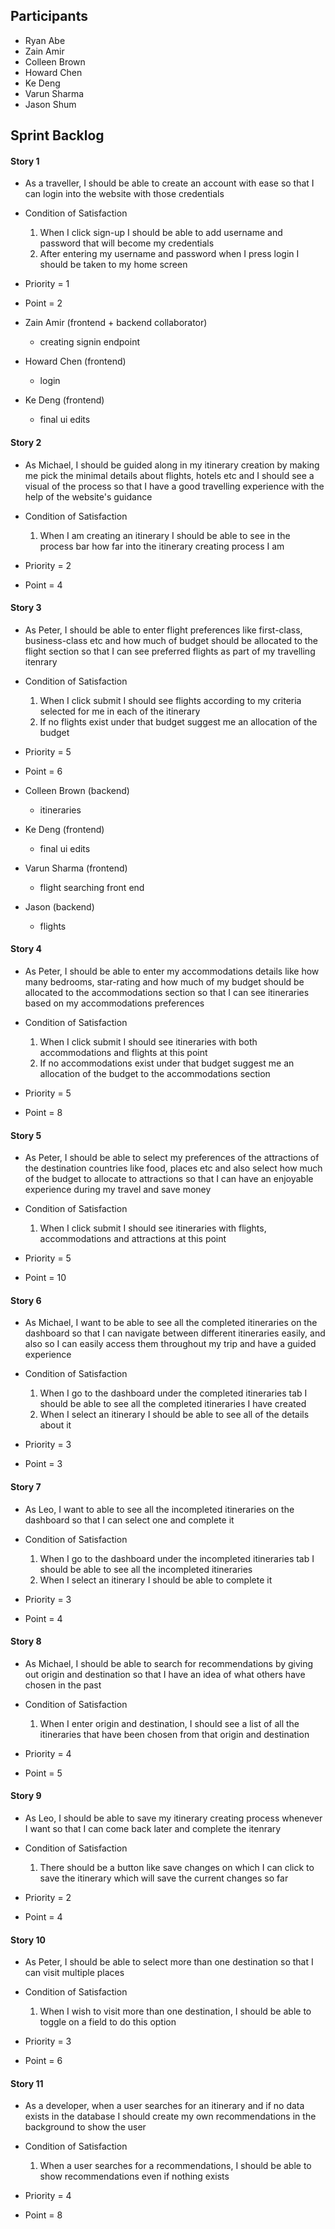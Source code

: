 ## Participants

- Ryan Abe
- Zain Amir
- Colleen Brown
- Howard Chen
- Ke Deng
- Varun Sharma
- Jason Shum

## Sprint Backlog

#### Story 1

- As a traveller, I should be able to create an account with ease so that I can login into the website with those credentials

- Condition of Satisfaction
    1. When I click sign-up I should be able to add username and password that will become my credentials
    2. After entering my username and password when I press login I should be taken to my home screen

- Priority = 1
- Point = 2
  
- Zain Amir (frontend + backend collaborator)
    - creating signin endpoint

- Howard Chen (frontend)
    - login

- Ke Deng (frontend)
    - final ui edits
      
#### Story 2

- As Michael, I should be guided along in my itinerary creation by making me pick the minimal details about flights, hotels etc and I should see a visual of the process so that I have a good travelling experience with the help of the website's guidance

- Condition of Satisfaction
    1. When I am creating an itinerary I should be able to see in the process bar how far into the itinerary creating process I am

- Priority = 2
- Point = 4

#### Story 3

- As Peter, I should be able to enter flight preferences like first-class, business-class etc and how much of budget should be allocated to the flight section so that I can see preferred flights as part of my travelling itenrary

- Condition of Satisfaction
    1. When I click submit I should see flights according to my criteria selected for me in each of the itinerary
    2. If no flights exist under that budget suggest me an allocation of the budget

- Priority = 5
- Point = 6
  
- Colleen Brown (backend)
    - itineraries

- Ke Deng (frontend)
    - final ui edits

- Varun Sharma (frontend)
    - flight searching front end

 - Jason (backend)
    - flights
  
#### Story 4

- As Peter, I should be able to enter my accommodations details like how many bedrooms, star-rating and how much of my budget should be allocated to the accommodations section so that I can see itineraries based on my accommodations preferences

- Condition of Satisfaction
    1. When I click submit I should see itineraries with both accommodations and flights at this point
    2. If no accommodations exist under that budget suggest me an allocation of the budget to the accommodations section

- Priority = 5
- Point = 8

#### Story 5

- As Peter, I should be able to select my preferences of the attractions of the destination countries like food, places etc and also select how much of the budget to allocate to attractions so that I can have an enjoyable experience during my travel and save money

- Condition of Satisfaction
    1. When I click submit I should see itineraries with flights, accommodations and attractions at this point

- Priority = 5
- Point = 10

#### Story 6

- As Michael, I want to be able to see all the completed itineraries on the dashboard so that I can navigate between different itineraries easily, and also so I can easily access them throughout my trip and have a guided experience 

- Condition of Satisfaction
    1. When I go to the dashboard under the completed itineraries tab I should be able to see all the completed itineraries I have created
    2. When I select an itinerary I should be able to see all of the details about it  

- Priority = 3
- Point = 3

#### Story 7

- As Leo, I want to able to see all the incompleted itineraries on the dashboard so that I can select one and complete it

- Condition of Satisfaction
    1. When I go to the dashboard under the incompleted itineraries tab I should be able to see all the incompleted itineraries
    2. When I select an itinerary I should be able to complete it

- Priority = 3
- Point = 4

#### Story 8

- As Michael, I should be able to search for recommendations by giving out origin and destination so that I have an idea of what others have chosen in the past

- Condition of Satisfaction
    1. When I enter origin and destination, I should see a list of all the itineraries that have been chosen from that origin and destination

- Priority = 4
- Point = 5

#### Story 9

- As Leo, I should be able to save my itinerary creating process whenever I want so that I can come back later and complete the itenrary

- Condition of Satisfaction
    1. There should be a button like save changes on which I can click to save the itinerary which will save the current changes so far

- Priority = 2
- Point = 4

#### Story 10

- As Peter, I should be able to select more than one destination so that I can visit multiple places

- Condition of Satisfaction
    1. When I wish to visit more than one destination, I should be able to toggle on a field to do this option

- Priority = 3
- Point = 6

#### Story 11

- As a developer, when a user searches for an itinerary and if no data exists in the database I should create my own recommendations in the background to show the user

- Condition of Satisfaction
    1. When a user searches for a recommendations, I should be able to show recommendations even if nothing exists

- Priority = 4
- Point = 8

